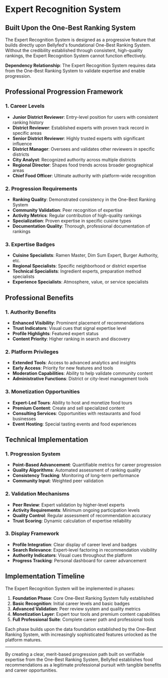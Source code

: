 # Expert Recognition System

## Built Upon the One-Best Ranking System

The Expert Recognition System is designed as a progressive feature that builds directly upon Bellyfed's foundational One-Best Ranking System. Without the credibility established through consistent, high-quality rankings, the Expert Recognition System cannot function effectively.

**Dependency Relationship**: The Expert Recognition System requires data from the One-Best Ranking System to validate expertise and enable progression.

## Professional Progression Framework

### 1. Career Levels

- **Junior District Reviewer**: Entry-level position for users with consistent ranking history
- **District Reviewer**: Established experts with proven track record in specific areas
- **Senior District Reviewer**: Highly trusted experts with significant influence
- **District Manager**: Oversees and validates other reviewers in specific districts
- **City Analyst**: Recognized authority across multiple districts
- **Regional Director**: Shapes food trends across broader geographical areas
- **Chief Food Officer**: Ultimate authority with platform-wide recognition

### 2. Progression Requirements

- **Ranking Quality**: Demonstrated consistency in the One-Best Ranking System
- **Community Validation**: Peer recognition of expertise
- **Activity Metrics**: Regular contribution of high-quality rankings
- **Specialization**: Proven expertise in specific cuisine types
- **Documentation Quality**: Thorough, professional documentation of rankings

### 3. Expertise Badges

- **Cuisine Specialists**: Ramen Master, Dim Sum Expert, Burger Authority, etc.
- **Regional Specialists**: Specific neighborhood or district expertise
- **Technical Specialists**: Ingredient experts, preparation method specialists
- **Experience Specialists**: Atmosphere, value, or service specialists

## Professional Benefits

### 1. Authority Benefits

- **Enhanced Visibility**: Prominent placement of recommendations
- **Trust Indicators**: Visual cues that signal expertise level
- **Profile Highlights**: Featured expert status
- **Content Priority**: Higher ranking in search and discovery

### 2. Platform Privileges

- **Extended Tools**: Access to advanced analytics and insights
- **Early Access**: Priority for new features and tools
- **Moderation Capabilities**: Ability to help validate community content
- **Administrative Functions**: District or city-level management tools

### 3. Monetization Opportunities

- **Expert-Led Tours**: Ability to host and monetize food tours
- **Premium Content**: Create and sell specialized content
- **Consulting Services**: Opportunities with restaurants and food businesses
- **Event Hosting**: Special tasting events and food experiences

## Technical Implementation

### 1. Progression System

- **Point-Based Advancement**: Quantifiable metrics for career progression
- **Quality Algorithms**: Automated assessment of ranking quality
- **Consistency Tracking**: Monitoring of long-term performance
- **Community Input**: Weighted peer validation

### 2. Validation Mechanisms

- **Peer Review**: Expert validation by higher-level experts
- **Activity Requirements**: Minimum ongoing participation levels
- **Quality Control**: Regular assessment of recommendation accuracy
- **Trust Scoring**: Dynamic calculation of expertise reliability

### 3. Display Framework

- **Profile Integration**: Clear display of career level and badges
- **Search Relevance**: Expert-level factoring in recommendation visibility
- **Authority Indicators**: Visual cues throughout the platform
- **Progress Tracking**: Personal dashboard for career advancement

## Implementation Timeline

The Expert Recognition System will be implemented in phases:

1. **Foundation Phase**: Core One-Best Ranking System fully established
2. **Basic Recognition**: Initial career levels and basic badges
3. **Advanced Validation**: Peer review system and quality metrics
4. **Monetization Layer**: Expert tour tools and premium content capabilities
5. **Full Professional Suite**: Complete career path and professional tools

Each phase builds upon the data foundation established by the One-Best Ranking System, with increasingly sophisticated features unlocked as the platform matures.

---

By creating a clear, merit-based progression path built on verifiable expertise from the One-Best Ranking System, Bellyfed establishes food recommendations as a legitimate professional pursuit with tangible benefits and career opportunities.
